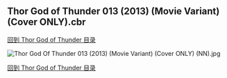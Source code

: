 ## Thor God of Thunder 013 (2013) (Movie Variant) (Cover ONLY).cbr


[回到 Thor God of Thunder 目录](https://github.com/alicewish/markdown/blob/master/series/Thor-God-of-Thunder.md)


![Thor God Of Thunder 013 (2013) (Movie Variant) (Cover ONLY) (NN).jpg](https://wx1.sinaimg.cn/large/6a9fdecaly1fr0ybr00soj20zk1jgnke.jpg)

[回到 Thor God of Thunder 目录](https://github.com/alicewish/markdown/blob/master/series/Thor-God-of-Thunder.md)

